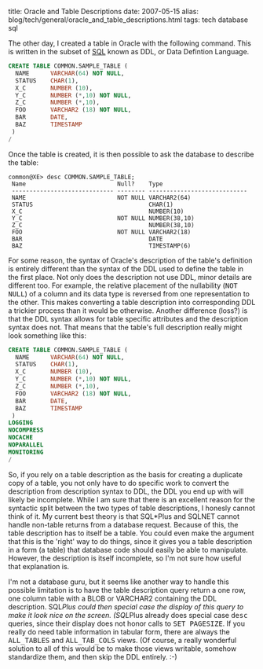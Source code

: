 title: Oracle and Table Descriptions
date: 2007-05-15
alias: blog/tech/general/oracle_and_table_descriptions.html
tags: tech database sql

The other day, I created a table in Oracle with the following command. This 
is written in the subset of <a href="http://en.wikipedia.org/wiki/SQL"> 
SQL</a> known as DDL, or Data Defintion Language.

```sql
CREATE TABLE COMMON.SAMPLE_TABLE (
  NAME      VARCHAR(64) NOT NULL,
  STATUS    CHAR(1),
  X_C       NUMBER (10),
  Y_C       NUMBER (*,10) NOT NULL, 
  Z_C       NUMBER (*,10),
  FOO       VARCHAR2 (18) NOT NULL, 
  BAR       DATE,
  BAZ       TIMESTAMP
 )
/
```

Once the table is created, it is then possible to ask the database to 
describe the table:

```text
common@XE> desc COMMON.SAMPLE_TABLE;
 Name                          Null?    Type
 ----------------------------- -------- ----------------------------
 NAME                          NOT NULL VARCHAR2(64)
 STATUS                                 CHAR(1)
 X_C                                    NUMBER(10)
 Y_C                           NOT NULL NUMBER(38,10)
 Z_C                                    NUMBER(38,10)
 FOO                           NOT NULL VARCHAR2(18)
 BAR                                    DATE
 BAZ                                    TIMESTAMP(6)
```

For some reason, the syntax of Oracle's description of the table's
definition is entirely different than the syntax of the DDL used to
define the table in the first place. Not only does the description not
use DDL, minor details are different too. For example, the relative
placement of the nullability (<tt>NOT NULL</tt>) of a column and its
data type is reversed from one representation to the other. This makes
converting a table description into corresponding DDL a trickier
process than it would be otherwise. Another difference (loss?) is that
the DDL syntax allows for table specific attributes and the
description syntax does not. That means that the table's full
description really might look something like this:

```sql
CREATE TABLE COMMON.SAMPLE_TABLE (
  NAME      VARCHAR(64) NOT NULL,
  STATUS    CHAR(1),
  X_C       NUMBER (10),
  Y_C       NUMBER (*,10) NOT NULL, 
  Z_C       NUMBER (*,10),
  FOO       VARCHAR2 (18) NOT NULL, 
  BAR       DATE,
  BAZ       TIMESTAMP
 )
LOGGING 
NOCOMPRESS 
NOCACHE
NOPARALLEL
MONITORING
/
```

So, if you rely on a table description as the basis for creating a
duplicate copy of a table, you not only have to do specific work to
convert the description from description syntax to DDL, the DDL you
end up with will likely be incomplete.  While I am sure that there is
an excellent reason for the syntactic split between the two types of
table descriptions, I honesly cannot think of it. My current best
theory is that SQL*Plus and SQLNET cannot handle non-table returns
from a database request. Because of this, the table description has to
itself be a table. You could even make the argument that this is the
'right' way to do things, since it gives you a table description in a
form (a table) that database code should easily be able to
manipulate. However, the description is itself incomplete, so I'm not
sure how useful that explanation is.

I'm not a database guru, but it seems like another way to handle this
possible limitation is to have the table description query return a
one row, one column table with a BLOB or VARCHAR2 containing the DDL
description.  SQL*Plus could then special case the display of this
query to make it look nice on the screen. (SQL*Plus already does
special case <tt>desc</tt> queries, since their display does not honor
calls to <tt>SET PAGESIZE</tt>.  If you really do need table
information in tabular form, there are always the <tt>ALL_TABLES</tt>
and <tt>ALL_TAB_COLS</tt> views. (Of course, a really wonderful
solution to all of this would be to make those views writable, somehow
standardize them, and then skip the DDL entirely. :-)
